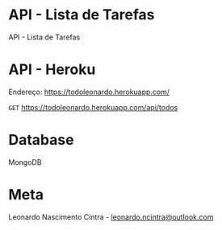 # API - Lista de Tarefas
API - Lista de Tarefas

# API - Heroku
Endereço: https://todoleonardo.herokuapp.com/

`GET`
https://todoleonardo.herokuapp.com/api/todos

# Database
MongoDB

# Meta
Leonardo Nascimento Cintra - leonardo.ncintra@outlook.com
